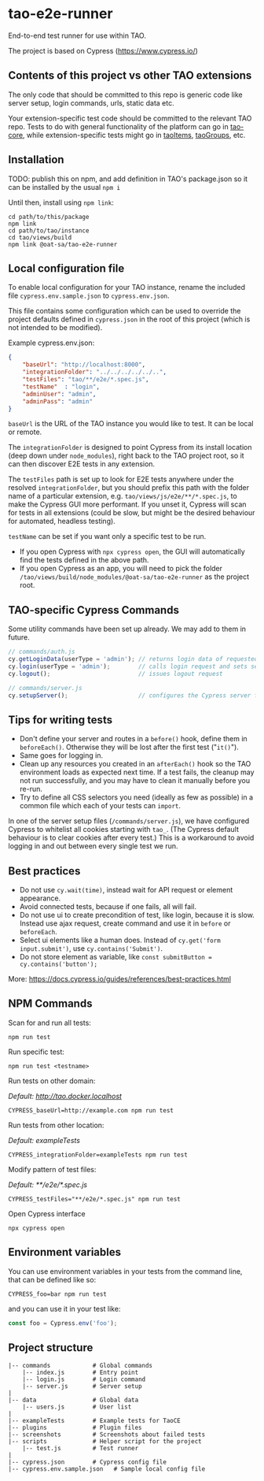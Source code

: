 # tao-e2e-runner

End-to-end test runner for use within TAO.

The project is based on Cypress (https://www.cypress.io/)

## Contents of this project vs other TAO extensions

The only code that should be committed to this repo is generic code like server setup, login commands, urls, static data etc.

Your extension-specific test code should be committed to the relevant TAO repo. Tests to do with general functionality of the platform can go in [tao-core](https://github.com/oat-sa/tao-core), while extension-specific tests might go in [taoItems](https://github.com/oat-sa/extension-tao-item), [taoGroups](https://github.com/oat-sa/extension-tao-group), etc.

## Installation

TODO: publish this on npm, and add definition in TAO's package.json so it can be installed by the usual `npm i`

Until then, install using `npm link`:

```
cd path/to/this/package
npm link
cd path/to/tao/instance
cd tao/views/build
npm link @oat-sa/tao-e2e-runner
```

## Local configuration file

To enable local configuration for your TAO instance, rename the included file `cypress.env.sample.json` to `cypress.env.json`.

This file contains some configuration which can be used to override the project defaults defined in `cypress.json` in the root of this project (which is not intended to be modified).

Example cypress.env.json:

```json
{
    "baseUrl": "http://localhost:8000",
    "integrationFolder": "../../../../../..",
    "testFiles": "tao/**/e2e/*.spec.js",
    "testName"  : "login",
    "adminUser": "admin",
    "adminPass": "admin"
}
```

`baseUrl` is the URL of the TAO instance you would like to test. It can be local or remote.

The `integrationFolder` is designed to point Cypress from its install location (deep down under `node_modules`), right back to the TAO project root, so it can then discover E2E tests in any extension.

The `testFiles` path is set up to look for E2E tests anywhere under the resolved `integrationFolder`, but you should prefix this path with the folder name of a particular extension, e.g. `tao/views/js/e2e/**/*.spec.js`, to make the Cypress GUI more performant. If you unset it, Cypress will scan for tests in all extensions (could be slow, but might be the desired behaviour for automated, headless testing).

`testName` can be set if you want only a specific test to be run.

- If you open Cypress with `npx cypress open`, the GUI will automatically find the tests defined in the above path.
- If you open Cypress as an app, you will need to pick the folder `/tao/views/build/node_modules/@oat-sa/tao-e2e-runner` as the project root.

## TAO-specific Cypress Commands

Some utility commands have been set up already. We may add to them in future.

```js
// commands/auth.js
cy.getLoginData(userType = 'admin'); // returns login data of requested user type
cy.login(userType = 'admin');        // calls login request and sets session
cy.logout();                         // issues logout request

// commands/server.js
cy.setupServer();                    // configures the Cypress server for TAO cookies and less verbose logging
```

## Tips for writing tests

- Don't define your server and routes in a `before()` hook, define them in `beforeEach()`. Otherwise they will be lost after the first test ("`it()`").
- Same goes for logging in.
- Clean up any resources you created in an `afterEach()` hook so the TAO environment loads as expected next time. If a test fails, the cleanup may not run successfully, and you may have to clean it manually before you re-run.
- Try to define all CSS selectors you need (ideally as few as possible) in a common file which each of your tests can `import`.

In one of the server setup files (`/commands/server.js`), we have configured Cypress to whitelist all cookies starting with `tao_`. (The Cypress default behaviour is to clear cookies after every test.) This is a workaround to avoid logging in and out between every single test we run.

## Best practices

- Do not use `cy.wait(time)`, instead wait for API request or element appearance.
- Avoid connected tests, because if one fails, all will fail.
- Do not use ui to create precondition of test, like login, because it is slow. Instead use ajax request, create command and use it in `before` or `beforeEach`.
- Select ui elements like a human does. Instead of `cy.get('form input.submit')`, use `cy.contains('Submit')`.
- Do not store element as variable, like `const submitButton = cy.contains('button');`

More: https://docs.cypress.io/guides/references/best-practices.html

## NPM Commands

Scan for and run all tests:

```
npm run test
```

Run specific test:

```
npm run test <testname>
```

Run tests on other domain:

_Default: http://tao.docker.localhost_

```
CYPRESS_baseUrl=http://example.com npm run test
```

Run tests from other location:

_Default: exampleTests_
```
CYPRESS_integrationFolder=exampleTests npm run test
```

Modify pattern of test files:

_Default: **/e2e/*.spec.js_

```
CYPRESS_testFiles="**/e2e/*.spec.js" npm run test
```

Open Cypress interface

```
npx cypress open
```

## Environment variables

You can use environment variables in your tests from the command line, that can be defined like so:

```
CYPRESS_foo=bar npm run test
```

and you can use it in your test like:

```js
const foo = Cypress.env('foo');
```

## Project structure

```
|-- commands            # Global commands
    |-- index.js        # Entry point
    |-- login.js        # Login command
    |-- server.js       # Server setup
|
|-- data                # Global data
    |-- users.js        # User list
|
|-- exampleTests        # Example tests for TaoCE
|-- plugins             # Plugin files
|-- screenshots         # Screenshots about failed tests
|-- scripts             # Helper script for the project
    |-- test.js         # Test runner
|
|-- cypress.json        # Cypress config file
|-- cypress.env.sample.json   # Sample local config file
```
